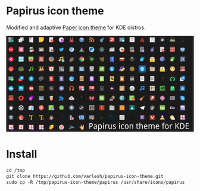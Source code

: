 # Papirus icon theme
Modified and adaptive [Paper icon theme](https://github.com/snwh/paper-icon-theme) for KDE distros.

![Screenshot icons](icons.png)

# Install
```
cd /tmp
git clone https://github.com/varlesh/papirus-icon-theme.git
sudo cp -R /tmp/papirus-icon-theme/papirus /usr/share/icons/papirus
```